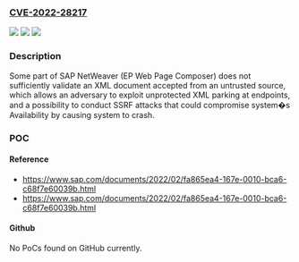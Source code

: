 ### [CVE-2022-28217](https://cve.mitre.org/cgi-bin/cvename.cgi?name=CVE-2022-28217)
![](https://img.shields.io/static/v1?label=Product&message=SAP%20NetWeaver%20(EP%20Web%20Page%20Composer)&color=blue)
![](https://img.shields.io/static/v1?label=Version&message=%3D%207.20%20&color=brighgreen)
![](https://img.shields.io/static/v1?label=Vulnerability&message=CWE-918&color=brighgreen)

### Description

Some part of SAP NetWeaver (EP Web Page Composer) does not sufficiently validate an XML document accepted from an untrusted source, which allows an adversary to exploit unprotected XML parking at endpoints, and a possibility to conduct SSRF attacks that could compromise system�s Availability by causing system to crash.

### POC

#### Reference
- https://www.sap.com/documents/2022/02/fa865ea4-167e-0010-bca6-c68f7e60039b.html
- https://www.sap.com/documents/2022/02/fa865ea4-167e-0010-bca6-c68f7e60039b.html

#### Github
No PoCs found on GitHub currently.

